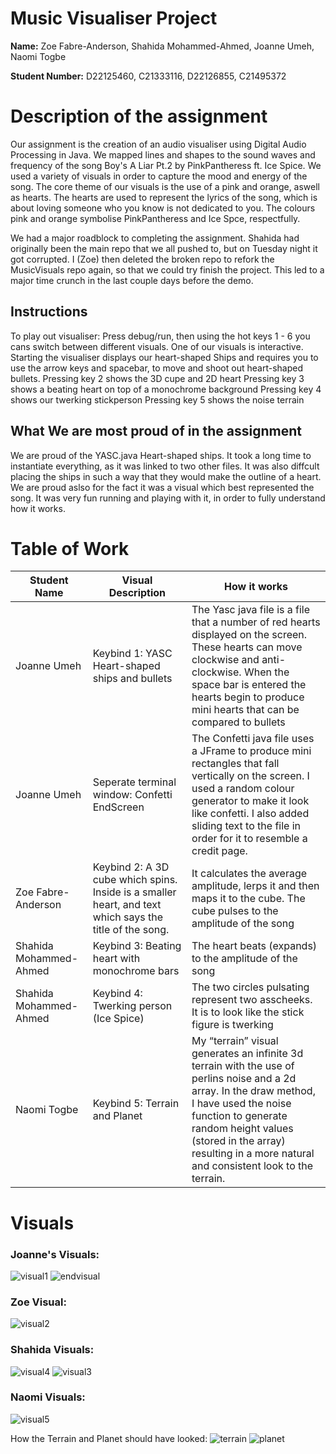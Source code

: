 # Music Visualiser Project


**Name:** Zoe Fabre-Anderson, Shahida Mohammed-Ahmed, Joanne Umeh, Naomi Togbe


**Student Number:** D22125460, C21333116, D22126855, C21495372


# Description of the assignment
Our assignment is the creation of an audio visualiser using Digital Audio Processing in Java. We mapped lines and shapes to the sound waves and frequency of the song Boy's A Liar Pt.2 by PinkPantheress ft. Ice Spice. We used a variety of visuals in order to capture the mood and energy of the song. The core theme of our visuals is the use of a pink and orange, aswell as hearts. The hearts are used to represent the lyrics of the song, which is about loving someone who you know is not dedicated to you. The colours pink and orange symbolise PinkPantheress and Ice Spce, respectfully.

We had a major roadblock to completing the assignment. Shahida had originally been the main repo that we all pushed to, but on Tuesday night it got corrupted. I (Zoe) then deleted the broken repo to refork the MusicVisuals repo again, so that we could try finish the project. This led to a major time crunch in the last couple days before the demo.

## Instructions
To play out visualiser: Press debug/run, then using the hot keys 1 - 6 you cans switch between different visuals. 
One of our visuals is interactive. 
Starting the visualiser displays our heart-shaped Ships and requires you to use the arrow keys and spacebar, to move and shoot out heart-shaped bullets.
Pressing key 2 shows the 3D cupe and 2D heart
Pressing key 3 shows a beating heart on top of a monochrome background
Pressing key 4 shows our twerking stickperson
Pressing key 5 shows the noise terrain


## What We are most proud of in the assignment
We are proud of the YASC.java Heart-shaped ships. It took a long time to instantiate everything, as it was linked to two other files. It was also diffcult placing the ships in such a way that they would make the outline of a heart. We are proud aslso for the fact it was a visual which best represented the song. It was very fun running and playing with it, in order to fully understand how it works. 


# Table of Work
| Student Name | Visual Description | How it works |
|-----------|-----------|-----------|
| Joanne Umeh | Keybind 1: YASC Heart-shaped ships and bullets | The Yasc java file is a file that a number of red hearts displayed on the screen. These hearts can move clockwise and anti-clockwise. When the space bar is entered the hearts begin to produce mini hearts that can be compared to bullets |
| Joanne Umeh | Seperate terminal window: Confetti EndScreen | The Confetti java file uses a JFrame to produce mini rectangles that fall vertically on the screen. I used a random colour generator to make it look like confetti. I also added sliding text to the file in order for it to resemble a credit page. |
| Zoe Fabre-Anderson | Keybind 2: A 3D cube which spins. Inside is a smaller heart, and text which says the title of the song. | It calculates the average amplitude, lerps it and then maps it to the cube. The cube pulses to the amplitude of the song |
| Shahida Mohammed-Ahmed | Keybind 3: Beating heart with monochrome bars | The heart beats (expands) to the amplitude of the song |
| Shahida Mohammed-Ahmed | Keybind 4: Twerking person (Ice Spice) | The two circles pulsating represent two asscheeks. It is to look like the stick figure is twerking |
| Naomi Togbe | Keybind 5: Terrain and Planet | My “terrain” visual generates an infinite 3d terrain with the use of perlins noise and a 2d array.  In the draw method, I have used the noise function to generate random height values (stored in the array) resulting in a more natural and consistent look to the terrain. |


# Visuals
### **Joanne's Visuals:**
![visual1](https://user-images.githubusercontent.com/123522743/236204085-2a4d5482-c31d-4d0a-8669-4c157f02e08f.png)
![endvisual](https://user-images.githubusercontent.com/123522743/236352899-014b55d0-6761-4def-8d65-3eb08bb54530.png)


### **Zoe Visual:**
![visual2](https://user-images.githubusercontent.com/123522743/236352923-1c00da69-1360-4660-92f7-8a28228cfaca.png)


### **Shahida Visuals:**
![visual4](https://user-images.githubusercontent.com/123522743/236352671-c68cf352-cdac-4e60-8d8b-7bcea882d5cd.png)
![visual3](https://user-images.githubusercontent.com/123522743/236352687-98935d04-ab65-4eba-ad23-a1fad030bd58.png)


### **Naomi Visuals:**
![visual5](https://user-images.githubusercontent.com/123522743/236352943-3fbc7fc7-ffa0-4724-b99b-15c971a0c1a1.png)

How the Terrain and Planet should have looked:
![terrain](https://user-images.githubusercontent.com/123522743/236352981-1f4f4c0b-8f6b-4c57-8d2c-23743bd96cfe.PNG)
![planet](https://user-images.githubusercontent.com/123522743/236352997-e50512c5-c4bc-4be3-ab80-4ddbe09cd410.PNG)

